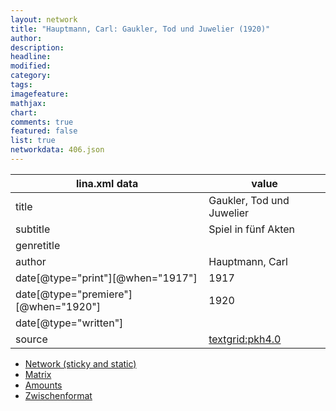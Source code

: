 ```yaml
---
layout: network
title: "Hauptmann, Carl: Gaukler, Tod und Juwelier (1920)"
author:
description:
headline:
modified:
category:
tags:
imagefeature: 
mathjax: 
chart: 
comments: true
featured: false
list: true
networkdata: 406.json
---
```

lina.xml data  | value
------------- | -------------
title|Gaukler, Tod und Juwelier
subtitle|Spiel in fünf Akten
genretitle|
author|Hauptmann, Carl
date[@type="print"][@when="1917"]|1917
date[@type="premiere"][@when="1920"]|1920
date[@type="written"]|
source|[textgrid:pkh4.0](https://textgridlab.org/1.0/tgcrud-public/rest/textgrid:pkh4.0/data)



* [Network (sticky and static)](/linas/network406)
* [Matrix](/linas/matrix406)
* [Amounts](/linas/amount406)
* [Zwischenformat](/linas/lina406 )
